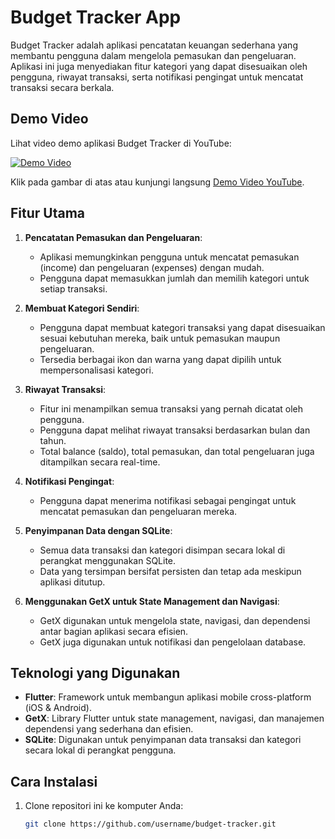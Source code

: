 # Budget Tracker App

Budget Tracker adalah aplikasi pencatatan keuangan sederhana yang membantu pengguna dalam mengelola pemasukan dan pengeluaran. Aplikasi ini juga menyediakan fitur kategori yang dapat disesuaikan oleh pengguna, riwayat transaksi, serta notifikasi pengingat untuk mencatat transaksi secara berkala.

## Demo Video

Lihat video demo aplikasi Budget Tracker di YouTube:

[![Demo Video](https://img.youtube.com/vi/youtu.be/Y_XdX8MRoOU/0.jpg)](https://youtu.be/Y_XdX8MRoOU)

Klik pada gambar di atas atau kunjungi langsung [Demo Video YouTube](https://youtu.be/Y_XdX8MRoOU).




## Fitur Utama

1. **Pencatatan Pemasukan dan Pengeluaran**: 
   - Aplikasi memungkinkan pengguna untuk mencatat pemasukan (income) dan pengeluaran (expenses) dengan mudah.
   - Pengguna dapat memasukkan jumlah dan memilih kategori untuk setiap transaksi.

2. **Membuat Kategori Sendiri**:
   - Pengguna dapat membuat kategori transaksi yang dapat disesuaikan sesuai kebutuhan mereka, baik untuk pemasukan maupun pengeluaran.
   - Tersedia berbagai ikon dan warna yang dapat dipilih untuk mempersonalisasi kategori.

3. **Riwayat Transaksi**:
   - Fitur ini menampilkan semua transaksi yang pernah dicatat oleh pengguna.
   - Pengguna dapat melihat riwayat transaksi berdasarkan bulan dan tahun.
   - Total balance (saldo), total pemasukan, dan total pengeluaran juga ditampilkan secara real-time.

4. **Notifikasi Pengingat**:
   - Pengguna dapat menerima notifikasi sebagai pengingat untuk mencatat pemasukan dan pengeluaran mereka.

5. **Penyimpanan Data dengan SQLite**:
   - Semua data transaksi dan kategori disimpan secara lokal di perangkat menggunakan SQLite.
   - Data yang tersimpan bersifat persisten dan tetap ada meskipun aplikasi ditutup.

6. **Menggunakan GetX untuk State Management dan Navigasi**:
   - GetX digunakan untuk mengelola state, navigasi, dan dependensi antar bagian aplikasi secara efisien.
   - GetX juga digunakan untuk notifikasi dan pengelolaan database.

## Teknologi yang Digunakan

- **Flutter**: Framework untuk membangun aplikasi mobile cross-platform (iOS & Android).
- **GetX**: Library Flutter untuk state management, navigasi, dan manajemen dependensi yang sederhana dan efisien.
- **SQLite**: Digunakan untuk penyimpanan data transaksi dan kategori secara lokal di perangkat pengguna.

## Cara Instalasi

1. Clone repositori ini ke komputer Anda:
   ```bash
   git clone https://github.com/username/budget-tracker.git
